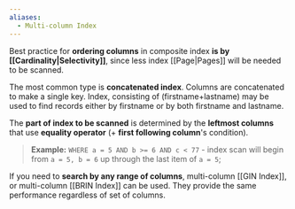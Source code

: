 ```yaml
---
aliases:
  - Multi-column Index
---
```

Best practice for **ordering columns** in composite index **is by [[Cardinality|Selectivity]]**, since less index [[Page|Pages]] will be needed to be scanned.

The most common type is **concatenated index**. Columns are concatenated to make a single key. Index, consisting of (firstname+lastname) may be used to find records either by firstname or by both firstname and lastname.

The **part of index to be scanned** is determined by the **leftmost columns** that use **equality operator** (+ **first following column**'s condition).

> **Example:**
> `WHERE a = 5 AND b >= 6 AND c < 77` - index scan will begin from `a = 5, b = 6` up through the last item of `a = 5`;

If you need to **search by any range of columns**, multi-column [[GIN Index]], or multi-column [[BRIN Index]] can be used. They provide the same performance regardless of set of columns.

